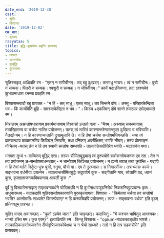 ```yaml
---
date_end: '2019-12-30'
cast:
- श्रुतिः
- विश्वासः
date: '2019-12-02'
रसः_भावः:
- दुःखम्
rasyataa: 5
title: बुद्धि-कुप्रयोग-प्रवृत्ति-ज्ञापनम्
topics:
- व्यग्रता
- असन्तोषः
- कुबुद्धिः
- कुभावनाः
---
```


श्रुतिरसकृद् आक्षिपति स्म - "एतन् न समीचीनम्। तद् बहु दुःखदम्। तत्साधु नाचरः। त्वं न समीचीनः। पुत्रौ न सम्यक्। पितरौ न सम्यक्। श्वशुरौ न सम्यक्। न जीवनीयम्।" कार्ये यदाऽनिमग्ना, तदा ऽवश्यमेवं कुभावनाधारा ऽनन्ता प्रवहति स्म।

विश्वासस्त्वादौ बहु प्रायतत - "न हि - तत् साधु। एतत् साधु। तव चिन्तने दोषः। अस्तु - परिहारकेन्द्रिता भव - किं कार्यमिति ब्रूहि - समस्याकेन्द्रिता न भव। "। किञ्च +एकस्मिन् दोषे शान्ते तयाऽपर एवोद्भाव्यते स्म।

निरन्तरम् असन्तोषधारायाम् प्रवर्त्यमानायाम् विश्वासो ऽन्ततो गत्वा - "मैवम्। अस्यास् समस्यायास् तत्परिहारस्य वा चर्चया नास्ति प्रयोजनम्। यतस् त्वं त्वरितं कारणान्तरेणासन्तुष्टा दुःखिता च भविष्यसि। नैतद्योग्यम्। न हि कारणान्यन्तानि दुःखमूलानि ते। न हि तेषां चर्चया सन्तोषमधिगच्छसि। यथा त्वं प्रातरुत्थाय काकमलमिव किञ्चिल् लिखसि, तथा ऽनिष्टम् अपरीक्षितम् भणसि नीचम्। तस्य प्रोत्साहनं नोचितम् -यतस् तेन न हि तव स्थायी सन्तोषः सम्भवति - तात्कालिकप्रीतिरेव भवति - मद्यपानेन यथा। 

भगवता तुभ्यं १-ग्राम्मितम् बुद्धिर् दत्ता। तस्याः सीमितबुद्ध्यास् त्वं दुरुपयोगे सर्वासन्तोषजनक एव रता। तेन न तव प्रयोजनम् अ-सन्तोषसाधनत्वात् - न चान्येषाम् किञ्चित् प्रयोजनम्। न ह्यन्ये तावत् तथा कुर्वन्ति - यद्यपि न हि तेषां वर्तते निर्दुष्टः पुत्रः पुत्री, स्नुषा, पौत्रो वा। एष ते दुरभ्यासः। स निवारणीयः। तत्राभ्यासः कार्यः। सद्भावना वर्धनीयाः प्रयत्नेन। तवात्यन्तसीमितबुद्धेः सदुपयोगं कुरु - सद्गीतानि गाय, सोत्राणि वद, ध्यानं कुरु, कृतज्ञताजनकविषयाणाम् आवलीं कुरु।"।

पूर्वं तु विश्वासेनासकृत् सद्भावनावर्धने चोदिताऽपि न हि दुर्भानाधारादृढनिरोधे निकशनिष्ठुरप्रयत्नः कृतः। अधुनारब्धम् - यदाकदापि श्रुतिरसन्तोषकारणानि पुरस्कृत्यागता, विश्वासः - "किमेतया चर्चया तव सन्तोषो भवति? आत्मोन्नतिः साध्यते? किमन्येषाम्? न हि कस्यचिदपि प्रयोजनम्। त्यज - सद्भावनाः वर्धय" इति दृढम् प्रतिवक्तुम् प्रारभत।

श्रुतिर् मन्दम् अवागच्छत् - "कुतो ऽहमेवं जाता" इति चापृच्छत्। कदाचित्तु - "मे कश्चन भाषितुम् आवश्यकः। नान्यो ऽस्ति मम। कुत एवम्?" इत्याक्षिपति स्म। किन्तु विश्वासः - "opium-मादककाङ्क्षीव भाषसे। तात्कालिकसन्तोषजननेन दीर्घतृप्तिजनकोपेक्षया च न श्रेयो साध्यते। ततो न हि तत्र सहकरोमि" इति प्रत्यवदत्।